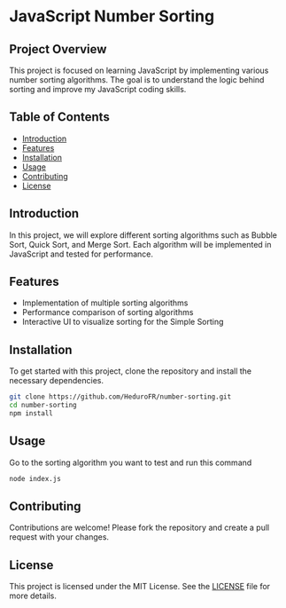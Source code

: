 # JavaScript Number Sorting

## Project Overview

This project is focused on learning JavaScript by implementing various number sorting algorithms. The goal is to understand the logic behind sorting and improve my JavaScript coding skills.

## Table of Contents

- [Introduction](#introduction)
- [Features](#features)
- [Installation](#installation)
- [Usage](#usage)
- [Contributing](#contributing)
- [License](#license)

## Introduction

In this project, we will explore different sorting algorithms such as Bubble Sort, Quick Sort, and Merge Sort. Each algorithm will be implemented in JavaScript and tested for performance.

## Features

- Implementation of multiple sorting algorithms
- Performance comparison of sorting algorithms
- Interactive UI to visualize sorting for the Simple Sorting

## Installation

To get started with this project, clone the repository and install the necessary dependencies.

```bash
git clone https://github.com/HeduroFR/number-sorting.git
cd number-sorting
npm install
```

## Usage

Go to the sorting algorithm you want to test and run this command

```bash
node index.js
```

## Contributing

Contributions are welcome! Please fork the repository and create a pull request with your changes.

## License

This project is licensed under the MIT License. See the [LICENSE](LICENSE) file for more details.
